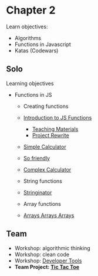 # Chapter 2
Learn objectives:
* Algorithms
* Functions in Javascript
* Katas (Codewars)
## Solo
Learning objectives
* Functions in JS
    * Creating functions
	* [Introduction to JS Functions](./IntroductionToJSFunctions/)    
    	* [Teaching Materials](./teachingMaterialsOrg/)
    	* [Project Rewrite](./ProjectRewrite/)
	* [Simple Calculator](./SimpleCalculator/)    	
	* [So friendly](./SoFriendly/)
	* [Complex Calculator](./ComplexCalculator/)
	
    * String functions
	* [Stringinator](./Stringinator/)

    * Array functions
	* [Arrays Arrays Arrays](./ArrayFunctions/)    
    
## Team
* Workshop: algorithmic thinking
* Workshop: clean code
* Workshop: [Developer Tools](./workshopDevTools.md)
* **Team Project: [Tic Tac Toe](./TW_TicTacToe)**

